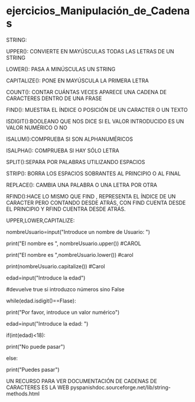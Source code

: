 # ejercicios_Manipulación_de_Cadenas

STRING:

UPPER(): CONVIERTE EN MAYÚSCULAS TODAS LAS LETRAS DE UN STRING

LOWER(): PASA A MINÚSCULAS UN STRING

CAPITALIZE(): PONE EN MAYÚSCULA LA PRIMERA LETRA

COUNT(): CONTAR CUÁNTAS VECES APARECE UNA CADENA DE CARACTERES DENTRO DE UNA FRASE

FIND(): MUESTRA EL ÍNDICE O POSICIÓN DE UN CARACTER O UN TEXTO

ISDIGIT():BOOLEANO QUE NOS DICE SI EL VALOR INTRODUCIDO ES UN VALOR NUMÉRICO O NO

ISALUM():COMPRUEBA SI SON ALPHANUMÉRICOS

ISALPHA(): COMPRUEBA SI HAY SÓLO LETRA

SPLIT():SEPARA POR PALABRAS UTILIZANDO ESPACIOS

STRIP(): BORRA LOS ESPACIOS SOBRANTES AL PRINCIPIO O AL FINAL 

REPLACE(): CAMBIA UNA PALABRA O UNA LETRA POR OTRA

RFIND():HACE LO MISMO QUE FIND , REPRESENTA EL ÍNDICE DE UN CARACTER PERO CONTANDO DESDE ATRÁS, CON FIND CUENTA DESDE EL PRINCIPIO Y RFIND CUENTRA DESDE ATRÁS.


UPPER,LOWER,CAPITALIZE:

nombreUsuario=input("Introduce un nombre de Usuario: ")

print("El nombre es ", nombreUsuario.upper()) #CAROL

print("El nombre es ",nombreUsuario.lower()) #carol

print(nombreUsuario.capitalize()) #Carol


edad=input("Introduce la edad")


#devuelve true si introduzco números sino False

while(edad.isdigit()==Flase):

  print("Por favor, introduce un valor numérico")
  
  edad=input("Introduce la edad: ")
  
  
if(int(edad)<18):
  
  print("No puede pasar")
  
else:

  print("Puedes pasar")



UN RECURSO PARA VER DOCUMENTACIÓN DE CADENAS DE CARACTERES ES LA WEB pyspanishdoc.sourceforge.net/lib/string-methods.html
